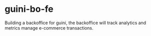 # guini-bo-fe
Building a backoffice for guini, the backoffice will track analytics and metrics
manage e-commerce transactions.
